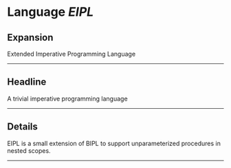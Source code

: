 # Language *EIPL*
## Expansion
Extended Imperative Programming Language

---
## Headline
A trivial imperative programming language

---
## Details
EIPL is a small extension of BIPL to support unparameterized procedures in nested scopes.

---
